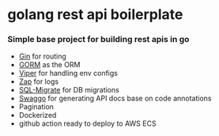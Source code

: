 # golang rest api boilerplate

### Simple base project for building rest apis in go

- [Gin](https://github.com/gin-gonic/gin) for routing 
- [GORM](https://www.gorm.io) as the ORM 
- [Viper](https://github.com/spf13/viper) for handling env configs
- [Zap](https://github.com/uber-go/zap) for logs
- [SQL-Migrate](https://github.com/rubenv/sql-migrate) for DB migrations
- [Swaggo](https://github.com/swaggo/swag) for generating API docs base on code annotations  
- Pagination
- Dockerized 
- github action ready to deploy to AWS ECS 
